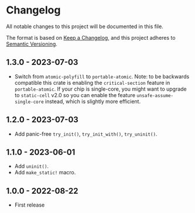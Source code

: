 # Changelog

All notable changes to this project will be documented in this file.

The format is based on [Keep a Changelog](https://keepachangelog.com/en/1.0.0/),
and this project adheres to [Semantic Versioning](https://semver.org/spec/v2.0.0.html).

## 1.3.0 - 2023-07-03

- Switch from `atomic-polyfill` to `portable-atomic`. Note: to be backwards compatible
  this crate is enabling the `critical-section` feature in `portable-atomic`. If your
  chip is single-core, you might want to upgrade to `static-cell` v2.0 so you can enable
  the feature `unsafe-assume-single-core` instead, which is slightly more efficient.

## 1.2.0 - 2023-07-03

- Add panic-free `try_init()`, `try_init_with()`, `try_uninit()`.

## 1.1.0 - 2023-06-01

- Add `uninit()`.
- Add `make_static!` macro.

## 1.0.0 - 2022-08-22

- First release
